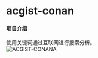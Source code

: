 # acgist-conan

#### 项目介绍
使用关键词通过互联网进行搜索分析。<br />
![ACGIST-CONANA](https://static.acgist.com/resources/images/article/201808/15331989273041002.png)